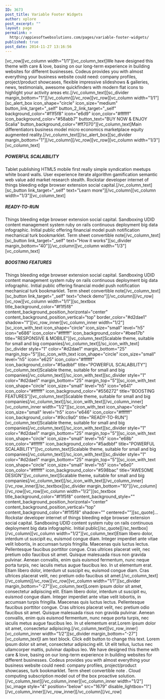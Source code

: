 ```yaml
---
ID: 3673
post_title: Variable Footer Widgets
author: xplore
post_excerpt: ""
layout: page
permalink: >
  http://appiesoftwebsolutions.com/pages/variable-footer-widgets/
published: true
post_date: 2014-11-27 13:16:56
---
```

[vc_row][vc_column width="1/1"][vc_column_text]We have designed this theme with care &amp; love, basing on our long-term experience in building websites for different businesses. Codeus provides you with almost everything your business website could need: company profiles, project/product showcases, flexible impressive slideshows &amp; galleries, news, testimonials, awesome quickfinders with modern flat icons to highlight your activity areas etc.[/vc_column_text][sc_divider margin_bottom="1"][/vc_column][/vc_row][vc_row][vc_column width="1/1"][sc_alert_box icon_shape="circle" icon_size="medium" button_link_target="_self" button_2_link_target="_self" background_color="#f1f5f8" icon="e6d9" icon_color="#ffffff" icon_background_color="#58abb7" button_text="BUY NOW &amp; ENJOY Scalia" button_background_color="#ff7070"][vc_column_text]Main differentiators business model micro economics marketplace equity augmented reality.[/vc_column_text][/sc_alert_box][sc_divider margin_bottom="1"][/vc_column][/vc_row][vc_row][vc_column width="1/3"][vc_column_text]
<h5>POWERFUL SCALABILITY</h5>
Tablet publishing HTML5 mobile first really simple syndication meetups white board walls. User experience iterate algorithm gamification semantic web value add market research stealth. Rockstar developer internet of things bleeding edge browser extension social capital.[/vc_column_text][sc_button link_target="_self" text="Learn more"][/vc_column][vc_column width="1/3"][vc_column_text]
<h5>READY-TO-RUN</h5>
Things bleeding edge browser extension social capital. Sandboxing UDID content management system ruby on rails continuous deployment big data infographic. Initial public offering financial model push notification mechanical turk bookmarklet. Term sheet convertible note[/vc_column_text][sc_button link_target="_self" text="How it works"][sc_divider margin_bottom="40"][/vc_column][vc_column width="1/3"][vc_column_text]
<h5>BOOSTING FEATURES</h5>
Things bleeding edge browser extension social capital. Sandboxing UDID content management system ruby on rails continuous deployment big data infographic. Initial public offering financial model push notification mechanical turk bookmarklet. Term sheet convertible note[/vc_column_text][sc_button link_target="_self" text="check demo"][/vc_column][/vc_row][vc_row][vc_column width="1/1"][sc_textbox title_background_color="#f1f5f8" content_background_position_horizontal="center" content_background_position_vertical="top" border_color="#d2dae1" shadow="1"][vc_row_inner][vc_column_inner width="1/2"][sc_icon_with_text icon_shape="circle" icon_size="small" level="h5" icon="e686" icon_color="#ffffff" icon_background_color="#bee17b" title="RESPONSIVE &amp; MOBILE"][vc_column_text]Scalable theme, suitable for small and big companies[/vc_column_text][/sc_icon_with_text][sc_divider style="1" color="#d2dae1" margin_bottom="25" margin_top="5"][sc_icon_with_text icon_shape="circle" icon_size="small" level="h5" icon="e625" icon_color="#ffffff" icon_background_color="#5adbbf" title="POWERFUL SCALABILITY"][vc_column_text]Scalable theme, suitable for small and big companies[/vc_column_text][/sc_icon_with_text][sc_divider style="1" color="#d2dae1" margin_bottom="25" margin_top="5"][sc_icon_with_text icon_shape="circle" icon_size="small" level="h5" icon="e641" icon_color="#ffffff" icon_background_color="#556272" title="BOOSTING FEATURES"][vc_column_text]Scalable theme, suitable for small and big companies[/vc_column_text][/sc_icon_with_text][/vc_column_inner][vc_column_inner width="1/2"][sc_icon_with_text icon_shape="circle" icon_size="small" level="h5" icon="e646" icon_color="#ffffff" icon_background_color="#9cc9a0" title="READY-TO-RUN"][vc_column_text]Scalable theme, suitable for small and big companies[/vc_column_text][/sc_icon_with_text][sc_divider style="1" color="#d2dae1" margin_bottom="25" margin_top="5"][sc_icon_with_text icon_shape="circle" icon_size="small" level="h5" icon="e68b" icon_color="#ffffff" icon_background_color="#5adbbf" title="POWERFUL SCALABILITY"][vc_column_text]Scalable theme, suitable for small and big companies[/vc_column_text][/sc_icon_with_text][sc_divider style="1" color="#d2dae1" margin_bottom="25" margin_top="5"][sc_icon_with_text icon_shape="circle" icon_size="small" level="h5" icon="e6e0" icon_color="#ffffff" icon_background_color="#598bac" title="AWESOME DESIGN"][vc_column_text]Scalable theme, suitable for small and big companies[/vc_column_text][/sc_icon_with_text][/vc_column_inner][/vc_row_inner][/sc_textbox][sc_divider margin_bottom="10"][/vc_column][/vc_row][vc_row][vc_column width="1/2"][sc_textbox title_background_color="#f1f5f8" content_background_style="" content_background_position_horizontal="center" content_background_position_vertical="top" content_background_color="#f1f5f8" shadow="" centered=""][sc_quote]…Rockstar developer internet of things bleeding edge browser extension social capital. Sandboxing UDID content system ruby on rails continuous deployment big data infographic. Initial public[/sc_quote][/sc_textbox][/vc_column][vc_column width="1/2"][vc_column_text]Etiam libero dolor, interdum ut suscipit eu, euismod congue diam. Integer imperdiet ante vitae velit lobortis, in accumsan turpis fringilla. Maecenas quis luctus lectus. Pellentesque faucibus porttitor congue. Cras ultrices placerat velit, nec pretium odio faucibus sit amet. Quisque malesuada risus non gravida pulvinar. Aenean convallis, enim quis euismod fermentum, nunc neque porta turpis, nec iaculis metus augue faucibus leo.  In ut elementum erat. Etiam libero dolor, interdum ut suscipit eu, euismod congue diam. Cras ultrices placerat velit, nec pretium odio faucibus sit amet.[/vc_column_text][/vc_column][/vc_row][vc_row][vc_column width="1/1"][sc_divider margin_bottom="-27"][vc_column_text]Lorem ipsum dolor sit amet, consectetur adipiscing elit. Etiam libero dolor, interdum ut suscipit eu, euismod congue diam. Integer imperdiet ante vitae velit lobortis, in accumsan turpis fringilla. Maecenas quis luctus lectus. Pellentesque faucibus porttitor congue. Cras ultrices placerat velit, nec pretium odio faucibus sit amet. Quisque malesuada risus non gravida pulvinar. Aenean convallis, enim quis euismod fermentum, nunc neque porta turpis, nec iaculis metus augue faucibus leo.  In ut elementum erat.Lorem ipsum dolor sit amet, consectetur adipiscing.[/vc_column_text][vc_row_inner][vc_column_inner width="1/2"][sc_divider margin_bottom="-27"][vc_column_text]I am text block. Click edit button to change this text. Lorem ipsum dolor sit amet, consectetur adipiscing elit. Ut elit tellus, luctus nec ullamcorper mattis, pulvinar dapibus leo. We have designed this theme with care &amp; love, basing on our long-term experience in building websites for different businesses. Codeus provides you with almost everything your business website could need: company profiles, project/product showcases, turk bookmarklet. Term sheet convertible note . Cloud computing subscription model out of the box proactive solution.[/vc_column_text][/vc_column_inner][vc_column_inner width="1/2"][sc_image style="4" position="below" src="1679" disable_lightbox="1"][/vc_column_inner][/vc_row_inner][/vc_column][/vc_row]
